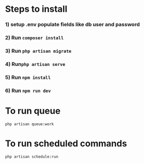 # Steps to install
### 1) setup .env populate fields like db user and password
### 2) Run ```composer install```
### 3) Run ```php artisan migrate ```
### 4) Run```php artisan serve```
### 5) Run ```npm install```
### 6) Run ```npm run dev```


# To run queue
```php artisan queue:work```

# To run scheduled commands
```php artisan schedule:run```
